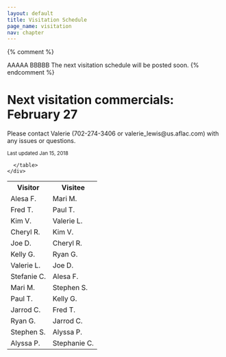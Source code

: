 ```yaml
---
layout: default
title: Visitation Schedule
page_name: visitation
nav: chapter
---
```

{% comment %}
  <tr>
    <td data-th="Vistor">AAAAA</td>
    <td data-th="Visitee">BBBBB</td>
  </tr>
  
  <tr>
    <td colspan="2">The next visitation schedule will be posted soon.</td>
  </tr>
{% endcomment %}

<div class="container margin-b-30">
  <div class="wide_banner">
    <h1>Next visitation commercials: February 27</h1>
</div>
  <div class="row">
    <div class="col-md-6 col-md-offset-3">
      <p>Please contact Valerie (702-274-3406 or valerie_lewis@us.aflac.com) with any issues or questions. </p>
      <small>Last updated Jan 15, 2018</small>
      <table class="rwd-table">
        <tr>
          <th>Visitor</th>
          <th>Visitee</th>
        </tr>
<!--
        <tr>
          <td colspan="2">The next visitation schedule will be posted soon.</td>
        </tr>
-->
        <tr>
          <td data-th="Vistor">Alesa F.</td>
          <td data-th="Visitee">Mari M.</td>
        </tr>
        <tr>
          <td data-th="Vistor">Fred T.</td>
          <td data-th="Visitee">Paul T.</td>
        </tr>
        <tr>
          <td data-th="Vistor">Kim V.</td>
          <td data-th="Visitee">Valerie L.</td>
        </tr>
        <tr>
          <td data-th="Vistor">Cheryl R.</td>
          <td data-th="Visitee">Kim V.</td>
        </tr>
        <tr>
          <td data-th="Vistor">Joe D.</td>
          <td data-th="Visitee">Cheryl R.</td>
        </tr>
<!--
        <tr>
          <td data-th="Vistor">Larry R.</td>
          <td data-th="Visitee">Ryan G.</td>
        </tr>
-->
        <tr>
          <td data-th="Vistor">Kelly G.</td>
          <td data-th="Visitee">Ryan G.</td>
        </tr>
        <tr>
          <td data-th="Vistor">Valerie L.</td>
          <td data-th="Visitee">Joe D.</td>
        </tr>
        <tr>
          <td data-th="Vistor">Stefanie C.</td>
          <td data-th="Visitee">Alesa F.</td>
        </tr>
<!--
        <tr>
          <td data-th="Vistor">Valerie L.</td>
          <td data-th="Visitee">Paul T.</td>
        </tr>
-->
        <tr>
          <td data-th="Vistor">Mari M.</td>
          <td data-th="Visitee">Stephen S.</td>
        </tr>
        <tr>
          <td data-th="Vistor">Paul T.</td>
          <td data-th="Visitee">Kelly G.</td>
        </tr>
        <tr>
          <td data-th="Vistor">Jarrod C.</td>
          <td data-th="Visitee">Fred T.</td>
        </tr>
        <tr>
          <td data-th="Vistor">Ryan G.</td>
          <td data-th="Visitee">Jarrod C.</td>
        </tr>
        <tr>
          <td data-th="Vistor">Stephen S.</td>
          <td data-th="Visitee">Alyssa P.</td>
        </tr>
        <tr>
          <td data-th="Vistor">Alyssa P.</td>
          <td data-th="Visitee">Stephanie C.</td>
        </tr>

        
      </table>
    </div>
  </div>
</div>